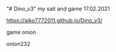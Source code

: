 "# Dino_v3"
my sait and game 17.02.2021 

https://aiko7772011.github.io/Dino_v3/

game onion

onion232
